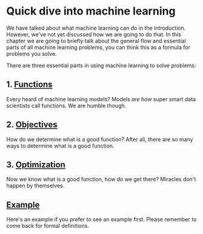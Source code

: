 # Quick dive into machine learning

We have talked about what machine learning can do in the introduction. However, we've not yet discussed how we are going to do that. In this chapter we are going to briefly talk about the general flow and essential parts of all machine learning problems, you can think this as a formula for problems you solve.

There are three essential parts in using machine learning to solve problems:

## 1. [Functions](./functions.md)

Every heard of machine learning models? Models _are_ how super smart data scientists call functions. We are humble though.

## 2. [Objectives](./objectives.md)

How do we determine what is a good function? After all, there are so many ways to determine what is a good function.

## 3. [Optimization](./optimization.md)

Now we know what is a good function, how do we get there? Miracles don't happen by themselves.

## [Example](./quick-example.md)

Here's an example if you prefer to see an example first. Please remember to come back for formal definitions.
